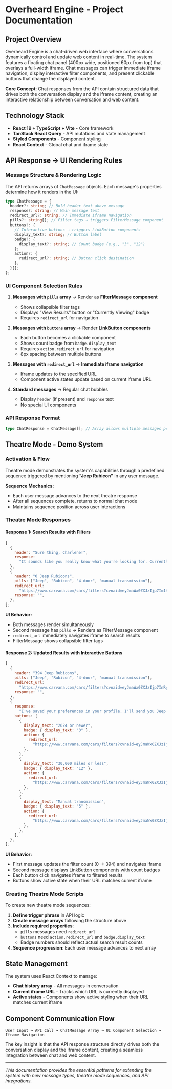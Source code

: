 # Overheard Engine - Project Documentation

## Project Overview

Overheard Engine is a chat-driven web interface where conversations dynamically control and update web content in real-time. The system features a floating chat panel (400px wide, positioned 60px from top) that overlays a full-width iframe. Chat messages can trigger immediate iframe navigation, display interactive filter components, and present clickable buttons that change the displayed content.

**Core Concept**: Chat responses from the API contain structured data that drives both the conversation display and the iframe content, creating an interactive relationship between conversation and web content.

## Technology Stack

- **React 19 + TypeScript + Vite** - Core framework
- **TanStack React Query** - API mutations and state management
- **Styled Components** - Component styling
- **React Context** - Global chat and iframe state

## API Response → UI Rendering Rules

### Message Structure & Rendering Logic

The API returns arrays of `ChatMessage` objects. Each message's properties determine how it renders in the UI:

```typescript
type ChatMessage = {
  header?: string; // Bold header text above message
  response?: string; // Main message text
  redirect_url?: string; // Immediate iframe navigation
  pills?: string[]; // Filter tags → triggers FilterMessage component
  buttons?: {
    // Interactive buttons → triggers LinkButton components
    display_text?: string; // Button label
    badge?: {
      display_text?: string; // Count badge (e.g., "3", "12")
    };
    action?: {
      redirect_url?: string; // Button click destination
    };
  }[];
};
```

### UI Component Selection Rules

1. **Messages with `pills` array** → Render as **FilterMessage component**

   - Shows collapsible filter tags
   - Displays "View Results" button or "Currently Viewing" badge
   - Requires `redirect_url` for navigation

2. **Messages with `buttons` array** → Render **LinkButton components**

   - Each button becomes a clickable component
   - Shows count badge from `badge.display_text`
   - Requires `action.redirect_url` for navigation
   - 8px spacing between multiple buttons

3. **Messages with `redirect_url`** → **Immediate iframe navigation**

   - Iframe updates to the specified URL
   - Component active states update based on current iframe URL

4. **Standard messages** → Regular chat bubbles
   - Display `header` (if present) and `response` text
   - No special UI components

### API Response Format

```typescript
type ChatResponse = ChatMessage[]; // Array allows multiple messages per response
```

## Theatre Mode - Demo System

### Activation & Flow

Theatre mode demonstrates the system's capabilities through a predefined sequence triggered by mentioning **"Jeep Rubicon"** in any user message.

**Sequence Mechanics:**

- Each user message advances to the next theatre response
- After all sequences complete, returns to normal chat mode
- Maintains sequence position across user interactions

### Theatre Mode Responses

#### **Response 1: Search Results with Filters**

```javascript
[
  {
    header: "Sure thing, Charlene!",
    response:
      "It sounds like you really know what you're looking for. Currently, there are 0 vehicles matching your criteria, but we have plenty of time to find your ideal vehicle! We get new arrivals everyday so we'll keep you updated when we get an exact match, but in the meantime, consider broadening your search.",
  },
  {
    header: "0 Jeep Rubicons",
    pills: ["Jeep", "Rubicon", "4-door", "manual transmission"],
    redirect_url:
      "https://www.carvana.com/cars/filters?cvnaid=eyJmaWx0ZXJzIjp7Im1ha2VzIjpbeyJuYW1lIjoiSmVlcCIsInBhcmVudE1vZGVscyI6W3sibmFtZSI6IldyYW5nbGVyIiwidHJpbXMiOlsiUnViaWNvbiJdfV19XSwib2ZmZXJpbmdzIjpbIk5ldyJdLCJib2R5U3R5bGVzIjpbIlN1diJdLCJmdWVsVHlwZXMiOlsiRGllc2VsIl19fQ",
    response: "",
  },
];
```

**UI Behavior:**

- Both messages render simultaneously
- Second message has `pills` → Renders as FilterMessage component
- `redirect_url` immediately navigates iframe to search results
- FilterMessage shows collapsible filter tags

#### **Response 2: Updated Results with Interactive Buttons**

```javascript
[
  {
    header: "394 Jeep Rubicons",
    pills: ["Jeep", "Rubicon", "4-door", "manual transmission"],
    redirect_url:
      "https://www.carvana.com/cars/filters?cvnaid=eyJmaWx0ZXJzIjp7InRyYW5zbWlzc2lvbnMiOlsiTWFudWFsIl0sIm1ha2VzIjpbeyJuYW1lIjoiSmVlcCJ9XX19",
    response: "",
  },
  {
    response:
      "I've saved your preferences in your profile. I'll send you Jeep Rubicon listings that match everything you asked for. I'll also keep an eye on:\n\n• Diesel + manual matches\n• Gas + manual\n• Price drops or new listings that check all your boxes\n\nWould you like me to notify you via text, email, or both when new matches or price changes pop up?",
    buttons: [
      {
        display_text: "2024 or newer",
        badge: { display_text: "3" },
        action: {
          redirect_url:
            "https://www.carvana.com/cars/filters?cvnaid=eyJmaWx0ZXJzIjp7InllYXIiOnsibWluIjoyMDI0fSwibWFrZXMiOlt7Im5hbWUiOiJKZWVwIiwicGFyZW50TW9kZWxzIjpbeyJuYW1lIjoiV3JhbmdsZXIiLCJ0cmltcyI6WyJSdWJpY29uIl19XX1dfSwic29ydEJ5IjoiTmV3ZXN0SW52ZW50b3J5In0",
        },
      },
      {
        display_text: "30,000 miles or less",
        badge: { display_text: "12" },
        action: {
          redirect_url:
            "https://www.carvana.com/cars/filters?cvnaid=eyJmaWx0ZXJzIjp7Im1pbGVhZ2UiOnsibWF4IjozMDAwMH0sIm1ha2VzIjpbeyJuYW1lIjoiSmVlcCIsInBhcmVudE1vZGVscyI6W3sibmFtZSI6IldyYW5nbGVyIiwidHJpbXMiOlsiUnViaWNvbiJdfV19XX0sInNvcnRCeSI6Ik5ld2VzdEludmVudG9yeSJ9",
        },
      },
      {
        display_text: "Manual transmission",
        badge: { display_text: "5" },
        action: {
          redirect_url:
            "https://www.carvana.com/cars/filters?cvnaid=eyJmaWx0ZXJzIjp7InRyYW5zbWlzc2lvbnMiOlsiTWFudWFsIl0sIm1ha2VzIjpbeyJuYW1lIjoiSmVlcCIsInBhcmVudE1vZGVscyI6W3sibmFtZSI6IldyYW5nbGVyIiwidHJpbXMiOlsiUnViaWNvbiJdfV19XX0sInNvcnRCeSI6Ik5ld2VzdEludmVudG9yeSJ9",
        },
      },
    ],
  },
];
```

**UI Behavior:**

- First message updates the filter count (0 → 394) and navigates iframe
- Second message displays LinkButton components with count badges
- Each button click navigates iframe to filtered results
- Buttons show active state when their URL matches current iframe

### Creating Theatre Mode Scripts

To create new theatre mode sequences:

1. **Define trigger phrase** in API logic
2. **Create message arrays** following the structure above
3. **Include required properties**:
   - `pills` messages need `redirect_url`
   - `buttons` need `action.redirect_url` and `badge.display_text`
   - Badge numbers should reflect actual search result counts
4. **Sequence progression**: Each user message advances to next array

## State Management

The system uses React Context to manage:

- **Chat history array** - All messages in conversation
- **Current iframe URL** - Tracks which URL is currently displayed
- **Active states** - Components show active styling when their URL matches current iframe

## Component Communication Flow

```
User Input → API Call → ChatMessage Array → UI Component Selection → Iframe Navigation
```

The key insight is that the API response structure directly drives both the conversation display and the iframe content, creating a seamless integration between chat and web content.

---

_This documentation provides the essential patterns for extending the system with new message types, theatre mode sequences, and API integrations._

